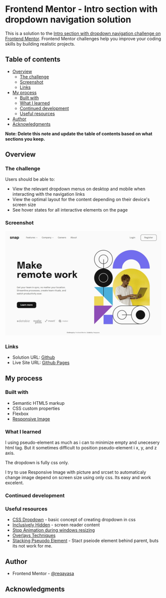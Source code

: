 # Frontend Mentor - Intro section with dropdown navigation solution

This is a solution to the [Intro section with dropdown navigation challenge on Frontend Mentor](https://www.frontendmentor.io/challenges/intro-section-with-dropdown-navigation-ryaPetHE5). Frontend Mentor challenges help you improve your coding skills by building realistic projects. 

## Table of contents

- [Overview](#overview)
  - [The challenge](#the-challenge)
  - [Screenshot](#screenshot)
  - [Links](#links)
- [My process](#my-process)
  - [Built with](#built-with)
  - [What I learned](#what-i-learned)
  - [Continued development](#continued-development)
  - [Useful resources](#useful-resources)
- [Author](#author)
- [Acknowledgments](#acknowledgments)

**Note: Delete this note and update the table of contents based on what sections you keep.**

## Overview

### The challenge

Users should be able to:

- View the relevant dropdown menus on desktop and mobile when interacting with the navigation links
- View the optimal layout for the content depending on their device's screen size
- See hover states for all interactive elements on the page

### Screenshot

![](./screenshot.jpg)

### Links

- Solution URL: [Github](https://github.com/reqayasa/fmr-intro-section-with-dropdown-navigation)
- Live Site URL: [Github Pages](https://reqayasa.github.io/fmr-intro-section-with-dropdown-navigation/) 


## My process

### Built with
- Semantic HTML5 markup
- CSS custom properties
- Flexbox
- [Responsive Image](https://developer.mozilla.org/en-US/docs/Learn/HTML/Multimedia_and_embedding/Responsive_images)

### What I learned
I using pseudo-element as much as i can to minimize empty and unecesery html tag. But it sometimes difficult to position pseudo-element i x, y, and z axis. 

The dropdown is fully css only.

I try to use Responsive Image with picture and srcset to automaticaly change image depend on screen size using only css. Its easy and work excelent.

### Continued development



### Useful resources
- [CSS Dropdown](https://www.w3schools.com/css/css_dropdowns.asp) - basic concept of creating dropdown in css
- [Inclusively Hidden](https://css-tricks.com/inclusively-hidden/) - screen reader content
- [Stop Animation during windows resizing](https://css-tricks.com/stop-animations-during-window-resizing/)
- [Overlays Techniques](https://tympanus.net/codrops/2013/11/07/css-overlay-techniques/)
- [Stacking Pseuodo Element](http://www.independent-software.com/set-stacking-order-of-pseudo-elements-below-parent-element.html) - Stact pseiode element behind parent, buts its not work for me.


## Author

-   Frontend Mentor - [@reqayasa](https://www.frontendmentor.io/profile/reqayasa)

## Acknowledgments

